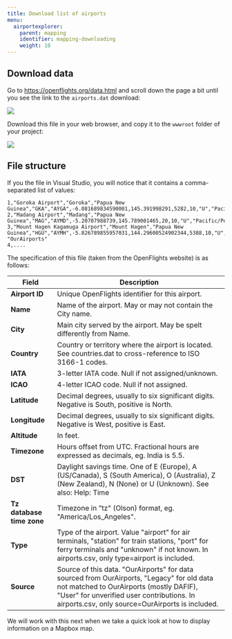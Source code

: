 ```yaml
---
title: Download list of airports
menu: 
  airportexplorer:
    parent: mapping
    identifier: mapping-downloading
    weight: 10
---
```


## Download data

Go to https://openflights.org/data.html and scroll down the page a bit until you see the link to the `airports.dat` download:

![](/images/books/airport-explorer/mapping/download/openflights.png)

Download this file in your web browser, and copy it to the `wwwroot` folder of your project:

![](/images/books/airport-explorer/mapping/download/solution-explorer.png)

## File structure

If you the file in Visual Studio, you will notice that it contains a comma-separated list of values:

```text
1,"Goroka Airport","Goroka","Papua New Guinea","GKA","AYGA",-6.081689834590001,145.391998291,5282,10,"U","Pacific/Port_Moresby","airport","OurAirports"
2,"Madang Airport","Madang","Papua New Guinea","MAG","AYMD",-5.20707988739,145.789001465,20,10,"U","Pacific/Port_Moresby","airport","OurAirports"
3,"Mount Hagen Kagamuga Airport","Mount Hagen","Papua New Guinea","HGU","AYMH",-5.826789855957031,144.29600524902344,5388,10,"U","Pacific/Port_Moresby","airport",
"OurAirports"
4,....
```

The specification of this file (taken from the OpenFlights website) is as follows:

Field | Description
----------|---------
**Airport ID**     | Unique OpenFlights identifier for this airport.
**Name** | Name of the airport. May or may not contain the City name.
**City** | Main city served by the airport. May be spelt differently from Name.
**Country** | Country or territory where the airport is located. See countries.dat to cross-reference to ISO 3166-1 codes.
**IATA** | 3-letter IATA code. Null if not assigned/unknown.
**ICAO** | 4-letter ICAO code. Null if not assigned.
**Latitude** | Decimal degrees, usually to six significant digits. Negative is South, positive is North.
**Longitude** | Decimal degrees, usually to six significant digits. Negative is West, positive is East.
**Altitude** | In feet.
**Timezone** | Hours offset from UTC. Fractional hours are expressed as decimals, eg. India is 5.5.
**DST** | Daylight savings time. One of E (Europe), A (US/Canada), S (South America), O (Australia), Z (New Zealand), N (None) or U (Unknown). See also: Help: Time
**Tz database time zone** | Timezone in "tz" (Olson) format, eg. "America/Los_Angeles".
**Type** | Type of the airport. Value "airport" for air terminals, "station" for train stations, "port" for ferry terminals and "unknown" if not known. In airports.csv, only type=airport is included.
**Source** | Source of this data. "OurAirports" for data sourced from OurAirports, "Legacy" for old data not matched to OurAirports (mostly DAFIF), "User" for unverified user contributions. In airports.csv, only source=OurAirports is included.

We will work with this next when we take a quick look at how to display information on a Mapbox map.